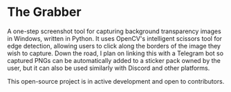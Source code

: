 # The Grabber

A one-step screenshot tool for capturing background transparency images in Windows, written in Python. It uses OpenCV's intelligent scissors tool for edge detection, allowing users to click along the borders of the image they wish to capture.
Down the road, I plan on linking this with a Telegram bot so captured PNGs can be automatically added to a sticker pack owned by the user, but it can also be used similarly with Discord and other platforms.

This open-source project is in active development and open to contributors. 
